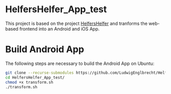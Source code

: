 # HelfersHelfer_App_test

This project is based on the project [HelfersHelfer](https://github.com/bof64665/HelfersHelfer) and tranforms the web-based frontend into an Android and iOS App.

# Build Android App

The following steps are necessary to build the Android App on Ubuntu:




```bash
git clone --recurse-submodules https://github.com/LudwigEnglbrecht/HelfersHelfer_App_test/
cd HelfersHelfer_App_test/
chmod +x transform.sh
./transform.sh
```

